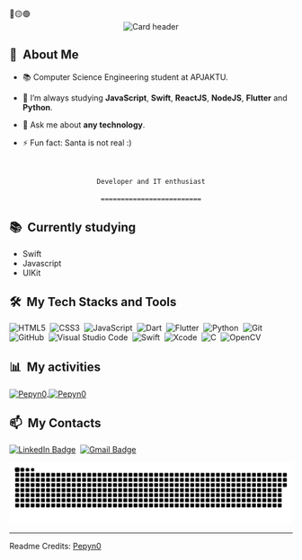 <div>
🔴🟡🟢

<br>

</div>


<div align="center">
  <img src="https://github.com/Abhijith-H13/Abhijith-H13/blob/main/Blue%20Modern%20Architect%20LinkedIn%20Banner%20(1)%20(1).png?raw=true" alt="Card header"/>
</div>



<div>

  ## 🧭 &nbsp;About Me

  - 📚 Computer Science Engineering student at APJAKTU.
  <!-- - 🔭 I'm currently working on <a href="#">MyJob</a> -->

  - 🌱  I’m always studying **JavaScript**, **Swift**, **ReactJS**, **NodeJS**, **Flutter** and **Python**.

  - 💬 Ask me about **any technology**.

  - ⚡ Fun fact: Santa is not real :)

  <br>
  

</div>


<div align="center">

  `Developer and IT enthusiast`
  <br>

  `=========================`
  <br>
</div>


<div>

  ## 📚 &nbsp;Currently studying

  - Swift
  - Javascript
  - UIKit

</div>


<div>

  ## 🛠️ &nbsp;My Tech Stacks and Tools

  ![HTML5](https://img.shields.io/badge/html5-%23E34F26.svg?style=for-the-badge&logo=html5&logoColor=white)&nbsp;
  ![CSS3](https://img.shields.io/badge/css3-%231572B6.svg?style=for-the-badge&logo=css3&logoColor=white)&nbsp;
  ![JavaScript](https://img.shields.io/badge/javascript-%23323330.svg?style=for-the-badge&logo=javascript&logoColor=%23F7DF1E)&nbsp;
  ![Dart](https://img.shields.io/badge/dart-%230175C2.svg?style=for-the-badge&logo=dart&logoColor=white)&nbsp;
  ![Flutter](https://img.shields.io/badge/Flutter-%2302569B.svg?style=for-the-badge&logo=Flutter&logoColor=white)&nbsp;
  ![Python](https://img.shields.io/badge/-Python-0D1117?style=flat&logo=python)&nbsp;
  ![Git](https://img.shields.io/badge/-Git-0D1117?style=flat&logo=git)&nbsp;
  ![GitHub](https://img.shields.io/badge/-GitHub-0D1117?style=flat&logo=github)&nbsp;
  ![Visual Studio Code](https://img.shields.io/badge/Visual%20Studio%20Code-0078d7.svg?style=for-the-badge&logo=visual-studio-code&logoColor=white)&nbsp;
  ![Swift](https://img.shields.io/badge/swift-F54A2A?style=for-the-badge&logo=swift&logoColor=white)&nbsp;
  ![Xcode](https://img.shields.io/badge/Xcode-007ACC?style=for-the-badge&logo=Xcode&logoColor=white)&nbsp;
  ![C](https://img.shields.io/badge/c-%2300599C.svg?style=for-the-badge&logo=c&logoColor=white)&nbsp;
  ![OpenCV](https://img.shields.io/badge/opencv-%23white.svg?style=for-the-badge&logo=opencv&logoColor=white)

</div>


<div>

  ## 📊 &nbsp;My activities
  <a href="https://github.com/Pepyn0">
    <img width=450 height=170 align="center" alt="Pepyn0" src="https://github-readme-stats.vercel.app/api?username=Abhijith-H13&theme=midnight-purple&show_icons=true&bg_color=0D1117&hide_border=true&count_private=true" />
  </a>
  <a href="https://github.com/Pepyn0">
    <img align="center" alt="Pepyn0" src="https://github-readme-stats.vercel.app/api/top-langs/?username=Abhijith-H13&theme=midnight-purple&layout=compact&bg_color=0D1117&hide_border=true&count_private=true" />
  </a>
</div>

<div>

  ## 📫 &nbsp;My Contacts

  <!-- [![Portfolio Badge](https://img.shields.io/badge/-Portifolio-blueviolet?style=flat-square&logo=Portfolio&logoColor=white)](https://pepyn0.github.io/)&nbsp; -->
  [![LinkedIn Badge](https://img.shields.io/badge/-Pablo_Silva-blue?style=flat-square&logo=Linkedin&logoColor=white&link=https://www.linkedin.com/in/abhijith-h-b1049b211/)](https://www.linkedin.com/in/abhijith-h-b1049b211/)&nbsp;
  [![Gmail Badge](https://img.shields.io/badge/-abhijithh496@gmail.com-red?style=flat-square&logo=Gmail&logoColor=white)](mailto:abhijithh496@gmail.com)&nbsp;

</div>


<!-- ![Snake animation](https://github.com/Pepyn0/Pepyn0/blob/output/github-contribution-grid-snake.svg) -->

<div>
  <img src="https://github.com/Pepyn0/Pepyn0/raw/output/github-contribution-grid-snake.svg" alt="snake"></center>
</div>

<!-- ## 📚 &nbsp;My Projects -->


------
Readme Credits: [Pepyn0](https://github.com/Pepyn0)


